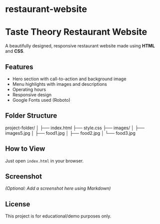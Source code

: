# restaurant-website


# Taste Theory Restaurant Website 

A beautifully designed, responsive restaurant website made using **HTML** and **CSS**.

##  Features
- Hero section with call-to-action and background image
- Menu highlights with images and descriptions
- Operating hours
- Responsive design
- Google Fonts used (Roboto)

##  Folder Structure

project-folder/
│
├── index.html
├── style.css
├── images/
│ ├── images5.jpg
│ ├── food1.jpg
│ ├── food2.jpg
│ └── food3.jpg


##  How to View
Just open `index.html` in your browser.

##  Screenshot
*(Optional: Add a screenshot here using Markdown)*

##  License
This project is for educational/demo purposes only.
